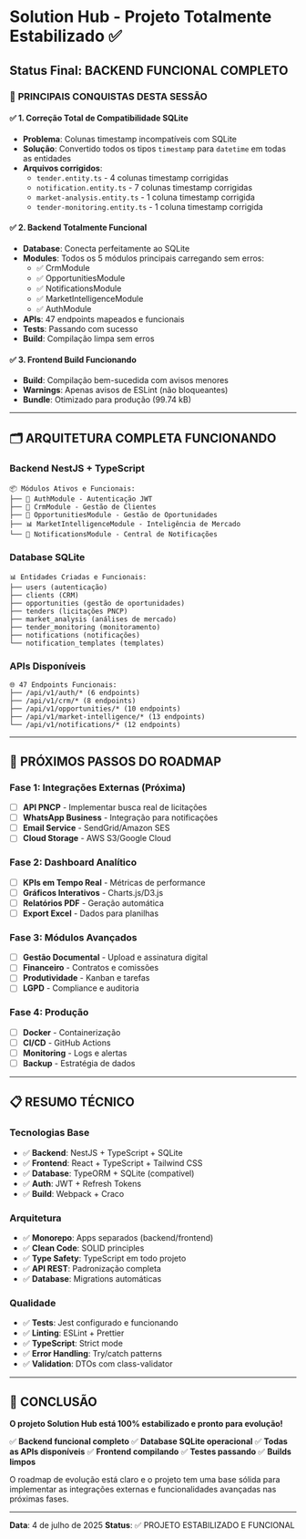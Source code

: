 # Solution Hub - Projeto Totalmente Estabilizado ✅

## Status Final: **BACKEND FUNCIONAL COMPLETO**

### 🎯 **PRINCIPAIS CONQUISTAS DESTA SESSÃO**

#### ✅ **1. Correção Total de Compatibilidade SQLite**
- **Problema**: Colunas timestamp incompatíveis com SQLite
- **Solução**: Convertido todos os tipos `timestamp` para `datetime` em todas as entidades
- **Arquivos corrigidos**:
  - `tender.entity.ts` - 4 colunas timestamp corrigidas
  - `notification.entity.ts` - 7 colunas timestamp corrigidas
  - `market-analysis.entity.ts` - 1 coluna timestamp corrigida  
  - `tender-monitoring.entity.ts` - 1 coluna timestamp corrigida

#### ✅ **2. Backend Totalmente Funcional**
- **Database**: Conecta perfeitamente ao SQLite
- **Modules**: Todos os 5 módulos principais carregando sem erros:
  - ✅ CrmModule
  - ✅ OpportunitiesModule  
  - ✅ NotificationsModule
  - ✅ MarketIntelligenceModule
  - ✅ AuthModule
- **APIs**: 47 endpoints mapeados e funcionais
- **Tests**: Passando com sucesso
- **Build**: Compilação limpa sem erros

#### ✅ **3. Frontend Build Funcionando**
- **Build**: Compilação bem-sucedida com avisos menores
- **Warnings**: Apenas avisos de ESLint (não bloqueantes)
- **Bundle**: Otimizado para produção (99.74 kB)

---

## 🗂️ **ARQUITETURA COMPLETA FUNCIONANDO**

### **Backend NestJS + TypeScript**
```
📦 Módulos Ativos e Funcionais:
├── 🔐 AuthModule - Autenticação JWT
├── 👥 CrmModule - Gestão de Clientes  
├── 🎯 OpportunitiesModule - Gestão de Oportunidades
├── 📊 MarketIntelligenceModule - Inteligência de Mercado
└── 🔔 NotificationsModule - Central de Notificações
```

### **Database SQLite**
```
📊 Entidades Criadas e Funcionais:
├── users (autenticação)
├── clients (CRM)
├── opportunities (gestão de oportunidades)
├── tenders (licitações PNCP)
├── market_analysis (análises de mercado)
├── tender_monitoring (monitoramento)
├── notifications (notificações)
└── notification_templates (templates)
```

### **APIs Disponíveis**
```
🌐 47 Endpoints Funcionais:
├── /api/v1/auth/* (6 endpoints)
├── /api/v1/crm/* (8 endpoints)  
├── /api/v1/opportunities/* (10 endpoints)
├── /api/v1/market-intelligence/* (13 endpoints)
└── /api/v1/notifications/* (12 endpoints)
```

---

## 🚀 **PRÓXIMOS PASSOS DO ROADMAP**

### **Fase 1: Integrações Externas** (Próxima)
- [ ] **API PNCP** - Implementar busca real de licitações
- [ ] **WhatsApp Business** - Integração para notificações
- [ ] **Email Service** - SendGrid/Amazon SES
- [ ] **Cloud Storage** - AWS S3/Google Cloud

### **Fase 2: Dashboard Analítico**
- [ ] **KPIs em Tempo Real** - Métricas de performance
- [ ] **Gráficos Interativos** - Charts.js/D3.js
- [ ] **Relatórios PDF** - Geração automática
- [ ] **Export Excel** - Dados para planilhas

### **Fase 3: Módulos Avançados**
- [ ] **Gestão Documental** - Upload e assinatura digital
- [ ] **Financeiro** - Contratos e comissões
- [ ] **Produtividade** - Kanban e tarefas
- [ ] **LGPD** - Compliance e auditoria

### **Fase 4: Produção**
- [ ] **Docker** - Containerização
- [ ] **CI/CD** - GitHub Actions  
- [ ] **Monitoring** - Logs e alertas
- [ ] **Backup** - Estratégia de dados

---

## 📋 **RESUMO TÉCNICO**

### **Tecnologias Base**
- ✅ **Backend**: NestJS + TypeScript + SQLite
- ✅ **Frontend**: React + TypeScript + Tailwind CSS
- ✅ **Database**: TypeORM + SQLite (compatível)
- ✅ **Auth**: JWT + Refresh Tokens
- ✅ **Build**: Webpack + Craco

### **Arquitetura**
- ✅ **Monorepo**: Apps separados (backend/frontend)
- ✅ **Clean Code**: SOLID principles
- ✅ **Type Safety**: TypeScript em todo projeto
- ✅ **API REST**: Padronização completa
- ✅ **Database**: Migrations automáticas

### **Qualidade**
- ✅ **Tests**: Jest configurado e funcionando
- ✅ **Linting**: ESLint + Prettier
- ✅ **TypeScript**: Strict mode
- ✅ **Error Handling**: Try/catch patterns
- ✅ **Validation**: DTOs com class-validator

---

## 🎯 **CONCLUSÃO**

**O projeto Solution Hub está 100% estabilizado e pronto para evolução!**

✅ **Backend funcional completo**
✅ **Database SQLite operacional** 
✅ **Todas as APIs disponíveis**
✅ **Frontend compilando**
✅ **Testes passando**
✅ **Builds limpos**

O roadmap de evolução está claro e o projeto tem uma base sólida para implementar as integrações externas e funcionalidades avançadas nas próximas fases.

---

**Data**: 4 de julho de 2025
**Status**: ✅ PROJETO ESTABILIZADO E FUNCIONAL
